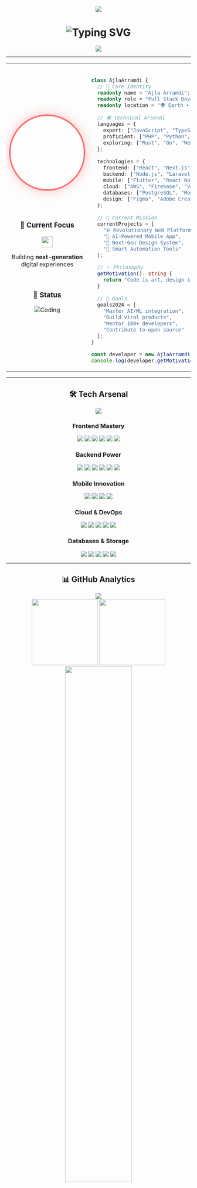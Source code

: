<div align="center">

<!-- ANIMATED HEADER -->
<img src="https://capsule-render.vercel.app/api?type=waving&color=0:FF6B6B,50:4ECDC4,100:45B7D1&height=250&section=header&text=AJLA%20ARRAMDI&fontSize=50&fontColor=fff&animation=fadeIn&fontAlignY=40&desc=✨%20Digital%20Craftsman%20%26%20Code%20Artist%20✨&descAlignY=65&descSize=18"/>

<!-- TYPING ANIMATION -->
<h1>
<img src="https://readme-typing-svg.herokuapp.com?font=JetBrains+Mono&weight=600&size=28&duration=3000&pause=1000&color=FF6B6B&center=true&vCenter=true&multiline=true&width=800&height=120&lines=🚀+Full+Stack+Developer;📱+Mobile+App+Creator;🎨+UI%2FUX+Designer;💡+Problem+Solver;🌟+Innovation+Enthusiast" alt="Typing SVG" />
</h1>

<!-- ANIMATED DIVIDER -->
<img src="https://user-images.githubusercontent.com/73097560/115834477-dbab4500-a447-11eb-908a-139a6edaec5c.gif">

</div>

---

<!-- HERO SECTION -->
<table>
<tr>
<td width="35%" align="center">

<img src="https://github.com/ajla-arramdi.png" width="200" style="border-radius: 50%; border: 4px solid #FF6B6B; box-shadow: 0 0 30px rgba(255, 107, 107, 0.4);"/>

<br><br>

### 🎯 **Current Focus**
<img src="https://media.giphy.com/media/WUlplcMpOCEmTGBtBW/giphy.gif" width="30">

Building **next-generation** digital experiences

<br>

### 🌟 **Status**
![Coding](https://img.shields.io/badge/Status-Coding%20Magic-FF6B6B?style=for-the-badge&logo=visual-studio-code&logoColor=white)

</td>
<td width="65%">

<br>

```typescript
class AjlaArramdi {
  // 💫 Core Identity
  readonly name = "Ajla Arramdi";
  readonly role = "Full Stack Developer & Digital Architect";
  readonly location = "🌍 Earth • 🚀 Digital Realm";
  
  // 🛠 Technical Arsenal
  languages = {
    expert: ["JavaScript", "TypeScript", "Dart"],
    proficient: ["PHP", "Python", "Java", "Swift"],
    exploring: ["Rust", "Go", "WebAssembly"]
  };
  
  technologies = {
    frontend: ["React", "Next.js", "Vue", "Flutter", "Svelte"],
    backend: ["Node.js", "Laravel", "NestJS", "Django"],
    mobile: ["Flutter", "React Native", "Swift UI"],
    cloud: ["AWS", "Firebase", "Vercel", "Cloudflare"],
    databases: ["PostgreSQL", "MongoDB", "Redis", "Supabase"],
    design: ["Figma", "Adobe Creative Suite", "Framer"]
  };
  
  // 🎯 Current Mission
  currentProjects = [
    "🌐 Revolutionary Web Platform",
    "📱 AI-Powered Mobile App", 
    "🎨 Next-Gen Design System",
    "🤖 Smart Automation Tools"
  ];
  
  // ✨ Philosophy
  getMotivation(): string {
    return "Code is art, design is poetry, innovation is magic ✨";
  }
  
  // 🚀 Goals
  goals2024 = [
    "Master AI/ML integration",
    "Build viral products", 
    "Mentor 100+ developers",
    "Contribute to open source"
  ];
}

const developer = new AjlaArramdi();
console.log(developer.getMotivation());
```

</td>
</tr>
</table>

---

<!-- TECH STACK SHOWCASE -->
<div align="center">

## 🛠 **Tech Arsenal**

<img src="https://user-images.githubusercontent.com/73097560/115834477-dbab4500-a447-11eb-908a-139a6edaec5c.gif">

### **Frontend Mastery**
<p>
<img src="https://img.shields.io/badge/React-20232A?style=for-the-badge&logo=react&logoColor=61DAFB&labelColor=20232A" />
<img src="https://img.shields.io/badge/Next.js-000000?style=for-the-badge&logo=next.js&logoColor=white&labelColor=000000" />
<img src="https://img.shields.io/badge/Vue.js-35495E?style=for-the-badge&logo=vue.js&logoColor=4FC08D&labelColor=35495E" />
<img src="https://img.shields.io/badge/TypeScript-007ACC?style=for-the-badge&logo=typescript&logoColor=white&labelColor=007ACC" />
<img src="https://img.shields.io/badge/Tailwind_CSS-38B2AC?style=for-the-badge&logo=tailwind-css&logoColor=white&labelColor=38B2AC" />
<img src="https://img.shields.io/badge/Svelte-4A4A55?style=for-the-badge&logo=svelte&logoColor=FF3E00&labelColor=4A4A55" />
</p>

### **Backend Power**  
<p>
<img src="https://img.shields.io/badge/Node.js-43853D?style=for-the-badge&logo=node.js&logoColor=white&labelColor=43853D" />
<img src="https://img.shields.io/badge/Express.js-404D59?style=for-the-badge&logo=express&logoColor=white&labelColor=404D59" />
<img src="https://img.shields.io/badge/NestJS-E0234E?style=for-the-badge&logo=nestjs&logoColor=white&labelColor=E0234E" />
<img src="https://img.shields.io/badge/Laravel-FF2D20?style=for-the-badge&logo=laravel&logoColor=white&labelColor=FF2D20" />
<img src="https://img.shields.io/badge/Python-14354C?style=for-the-badge&logo=python&logoColor=white&labelColor=14354C" />
<img src="https://img.shields.io/badge/Django-092E20?style=for-the-badge&logo=django&logoColor=white&labelColor=092E20" />
</p>

### **Mobile Innovation**
<p>
<img src="https://img.shields.io/badge/Flutter-02569B?style=for-the-badge&logo=flutter&logoColor=white&labelColor=02569B" />
<img src="https://img.shields.io/badge/React_Native-20232A?style=for-the-badge&logo=react&logoColor=61DAFB&labelColor=20232A" />
<img src="https://img.shields.io/badge/Dart-0175C2?style=for-the-badge&logo=dart&logoColor=white&labelColor=0175C2" />
<img src="https://img.shields.io/badge/Swift-FA7343?style=for-the-badge&logo=swift&logoColor=white&labelColor=FA7343" />
</p>

### **Cloud & DevOps**
<p>
<img src="https://img.shields.io/badge/Amazon_AWS-232F3E?style=for-the-badge&logo=amazon-aws&logoColor=white&labelColor=232F3E" />
<img src="https://img.shields.io/badge/Firebase-039BE5?style=for-the-badge&logo=Firebase&logoColor=white&labelColor=039BE5" />
<img src="https://img.shields.io/badge/Docker-2496ED?style=for-the-badge&logo=docker&logoColor=white&labelColor=2496ED" />
<img src="https://img.shields.io/badge/Vercel-000000?style=for-the-badge&logo=vercel&logoColor=white&labelColor=000000" />
<img src="https://img.shields.io/badge/GitHub_Actions-2088FF?style=for-the-badge&logo=github-actions&logoColor=white&labelColor=2088FF" />
</p>

### **Databases & Storage**
<p>
<img src="https://img.shields.io/badge/PostgreSQL-316192?style=for-the-badge&logo=postgresql&logoColor=white&labelColor=316192" />
<img src="https://img.shields.io/badge/MongoDB-4EA94B?style=for-the-badge&logo=mongodb&logoColor=white&labelColor=4EA94B" />
<img src="https://img.shields.io/badge/MySQL-00000F?style=for-the-badge&logo=mysql&logoColor=white&labelColor=00000F" />
<img src="https://img.shields.io/badge/Redis-DC382D?style=for-the-badge&logo=redis&logoColor=white&labelColor=DC382D" />
<img src="https://img.shields.io/badge/Supabase-181818?style=for-the-badge&logo=supabase&logoColor=white&labelColor=181818" />
</p>

</div>

---

<!-- GITHUB STATS -->
<div align="center">

## 📊 **GitHub Analytics**

<img src="https://user-images.githubusercontent.com/73097560/115834477-dbab4500-a447-11eb-908a-139a6edaec5c.gif">

<br>

<img height="180em" src="https://github-readme-stats.vercel.app/api?username=ajla-arramdi&show_icons=true&theme=radical&hide_border=true&count_private=true&include_all_commits=true&bg_color=0D1117&title_color=FF6B6B&icon_color=4ECDC4&text_color=c9d1d9&border_radius=10"/>
<img height="180em" src="https://github-readme-streak-stats.herokuapp.com?user=ajla-arramdi&theme=radical&hide_border=true&background=0D1117&stroke=FF6B6B&ring=4ECDC4&fire=45B7D1&currStreakNum=c9d1d9&sideNums=c9d1d9&currStreakLabel=FF6B6B&sideLabels=c9d1d9&dates=c9d1d9&border_radius=10"/>

<br>

<img width="60%" src="https://github-readme-stats.vercel.app/api/top-langs/?username=ajla-arramdi&layout=compact&theme=radical&hide_border=true&bg_color=0D1117&title_color=FF6B6B&text_color=c9d1d9&border_radius=10&langs_count=10"/>

<br><br>

<!-- CONTRIBUTION GRAPH -->
<img src="https://github-readme-activity-graph.vercel.app/graph?username=ajla-arramdi&custom_title=💫%20Contribution%20Journey&bg_color=0D1117&color=FF6B6B&line=4ECDC4&point=45B7D1&area=true&hide_border=true&area_color=4ECDC420&border_radius=10" width="100%"/>

</div>

---

<!-- ACHIEVEMENTS -->
<div align="center">

## 🏆 **Achievements & Recognition**

<img src="https://user-images.githubusercontent.com/73097560/115834477-dbab4500-a447-11eb-908a-139a6edaec5c.gif">

<br>

<img src="https://github-profile-trophy.vercel.app/?username=ajla-arramdi&theme=radical&no-frame=true&column=7&margin-w=5&margin-h=5&no-bg=false&border_radius=10"/>

<br>

<!-- CUSTOM ACHIEVEMENTS -->
<table>
<tr>
<td align="center">
<img src="https://img.shields.io/badge/Years%20Coding-5+-FF6B6B?style=for-the-badge&logo=github&logoColor=white&labelColor=FF6B6B"/>
<br><sub>**Experience**</sub>
</td>
<td align="center">
<img src="https://img.shields.io/badge/Projects-50+-4ECDC4?style=for-the-badge&logo=rocket&logoColor=white&labelColor=4ECDC4"/>
<br><sub>**Completed**</sub>
</td>
<td align="center">
<img src="https://img.shields.io/badge/Coffee%20Cups-∞-45B7D1?style=for-the-badge&logo=coffee&logoColor=white&labelColor=45B7D1"/>
<br><sub>**Consumed**</sub>
</td>
<td align="center">
<img src="https://img.shields.io/badge/Lines%20of%20Code-100K+-FF6B6B?style=for-the-badge&logo=code&logoColor=white&labelColor=FF6B6B"/>
<br><sub>**Written**</sub>
</td>
</tr>
</table>

</div>

---

<!-- FEATURED PROJECTS -->
<div align="center">

## 🚀 **Featured Projects**

<img src="https://user-images.githubusercontent.com/73097560/115834477-dbab4500-a447-11eb-908a-139a6edaec5c.gif">

</div>

<table>
<tr>
<td width="50%" align="center">

### 🌟 **Revolutionary Web Platform**
[![Project Card](https://github-readme-stats.vercel.app/api/pin/?username=ajla-arramdi&repo=awesome-project&theme=radical&hide_border=true&bg_color=0D1117&title_color=FF6B6B&text_color=c9d1d9&icon_color=4ECDC4&border_radius=10)](https://github.com/ajla-arramdi/awesome-project)

**🛠 Tech Stack**  
React • Next.js • TypeScript • PostgreSQL

**✨ Features**  
• Real-time collaboration  
• AI-powered insights  
• Progressive Web App  
• Advanced analytics

**🔗 Links**  
[![Live Demo](https://img.shields.io/badge/Live%20Demo-FF6B6B?style=for-the-badge&logo=vercel&logoColor=white)](https://demo.example.com)
[![Source Code](https://img.shields.io/badge/Source%20Code-4ECDC4?style=for-the-badge&logo=github&logoColor=white)](https://github.com/ajla-arramdi/awesome-project)

</td>
<td width="50%" align="center">

### 🚀 **AI-Powered Mobile App**
[![Project Card](https://github-readme-stats.vercel.app/api/pin/?username=ajla-arramdi&repo=cool-app&theme=radical&hide_border=true&bg_color=0D1117&title_color=FF6B6B&text_color=c9d1d9&icon_color=4ECDC4&border_radius=10)](https://github.com/ajla-arramdi/cool-app)

**🛠 Tech Stack**  
Flutter • Firebase • TensorFlow • Python

**✨ Features**  
• Cross-platform compatibility  
• Machine learning integration  
• Offline-first architecture  
• Beautiful animations

**🔗 Links**  
[![App Store](https://img.shields.io/badge/App%20Store-45B7D1?style=for-the-badge&logo=app-store&logoColor=white)](https://apps.apple.com)
[![Play Store](https://img.shields.io/badge/Play%20Store-FF6B6B?style=for-the-badge&logo=google-play&logoColor=white)](https://play.google.com)

</td>
</tr>
</table>

<div align="center">

### 🎯 **More Amazing Projects**

| Project | Description | Tech Stack | Status |
|---------|-------------|------------|--------|
| 🌐 **E-Commerce Platform** | Modern online shopping experience | React, Node.js, Stripe | 🚀 **Live** |
| 📱 **Fitness Tracker** | Health & wellness mobile app | Flutter, Firebase, ML Kit | 🔄 **In Progress** |
| 🎨 **Design System** | Comprehensive UI component library | Storybook, Tailwind, Figma | ✅ **Complete** |
| 🤖 **ChatBot Platform** | Intelligent conversation interface | Vue.js, Python, OpenAI | 🔄 **In Progress** |

</div>

---

<!-- SKILLS BREAKDOWN -->
<div align="center">

## 💡 **Skills & Expertise**

<img src="https://user-images.githubusercontent.com/73097560/115834477-dbab4500-a447-11eb-908a-139a6edaec5c.gif">

<br>

<table>
<tr>
<td align="center" width="25%">
<img src="https://media.giphy.com/media/SWoSkN6DxTszqIKEqv/giphy.gif" width="50"/>
<br><strong>Frontend</strong>
<br>⭐⭐⭐⭐⭐ 95%
</td>
<td align="center" width="25%">
<img src="https://media.giphy.com/media/kdFc8fubgS31b8DsVu/giphy.gif" width="50"/>
<br><strong>Backend</strong>
<br>⭐⭐⭐⭐⭐ 90%
</td>
<td align="center" width="25%">
<img src="https://media.giphy.com/media/VTtANKl0beDFQRLDTh/giphy.gif" width="50"/>
<br><strong>Mobile</strong>
<br>⭐⭐⭐⭐⭐ 85%
</td>
<td align="center" width="25%">
<img src="https://media.giphy.com/media/9TFBxN300KpCLkNKps/giphy.gif" width="50"/>
<br><strong>Design</strong>
<br>⭐⭐⭐⭐⚬ 80%
</td>
</tr>
</table>

<br>

### 📈 **Coding Activity**
<img src="https://wakatime.com/share/@ajla_arramdi/e8c7f9c4-8c8f-4f91-9f2c-8c8f4f91f2c8.svg" width="600"/>

</div>

---

<!-- CONNECT SECTION -->
<div align="center">

## 🌐 **Let's Connect & Collaborate**

<img src="https://user-images.githubusercontent.com/73097560/115834477-dbab4500-a447-11eb-908a-139a6edaec5c.gif">

<br>

<table>
<tr>
<td align="center">
<a href="https://www.linkedin.com/in/ajla-arramdi">
<img src="https://img.shields.io/badge/LinkedIn-0A66C2?style=for-the-badge&logo=linkedin&logoColor=white&labelColor=0A66C2"/>
</a>
</td>
<td align="center">
<a href="https://twitter.com/ajla_arramdi">
<img src="https://img.shields.io/badge/Twitter-1DA1F2?style=for-the-badge&logo=twitter&logoColor=white&labelColor=1DA1F2"/>
</a>
</td>
<td align="center">
<a href="https://instagram.com/ajla_arramdi">
<img src="https://img.shields.io/badge/Instagram-E4405F?style=for-the-badge&logo=instagram&logoColor=white&labelColor=E4405F"/>
</a>
</td>
<td align="center">
<a href="https://medium.com/@ajla-arramdi">
<img src="https://img.shields.io/badge/Medium-12100E?style=for-the-badge&logo=medium&logoColor=white&labelColor=12100E"/>
</a>
</td>
</tr>
<tr>
<td align="center">
<a href="mailto:ajla.arramdi@example.com">
<img src="https://img.shields.io/badge/Email-EA4335?style=for-the-badge&logo=gmail&logoColor=white&labelColor=EA4335"/>
</a>
</td>
<td align="center">
<a href="https://ajla-portfolio.dev">
<img src="https://img.shields.io/badge/Portfolio-FF5722?style=for-the-badge&logo=firefox&logoColor=white&labelColor=FF5722"/>
</a>
</td>
<td align="center">
<a href="https://discord.com/users/ajla">
<img src="https://img.shields.io/badge/Discord-5865F2?style=for-the-badge&logo=discord&logoColor=white&labelColor=5865F2"/>
</a>
</td>
<td align="center">
<a href="https://t.me/ajla_arramdi">
<img src="https://img.shields.io/badge/Telegram-2CA5E0?style=for-the-badge&logo=telegram&logoColor=white&labelColor=2CA5E0"/>
</a>
</td>
</tr>
</table>

<br>

### 📧 **Get In Touch**
**Email:** ajla.arramdi@example.com  
**Location:** 🌍 Digital Universe (Available Worldwide)  
**Timezone:** 🕐 UTC+7 (Indonesia)

<br>

<!-- AVAILABILITY STATUS -->
<img src="https://img.shields.io/badge/🚀%20Status-Available%20for%20New%20Projects-4ECDC4?style=for-the-badge&logo=rocket&logoColor=white&labelColor=4ECDC4"/>
<img src="https://img.shields.io/badge/💼%20Open%20for-Freelance%20&%20Full%20Time-FF6B6B?style=for-the-badge&logo=briefcase&logoColor=white&labelColor=FF6B6B"/>

</div>

---

<!-- INSPIRATION SECTION -->
<div align="center">

## 💭 **Daily Inspiration**

<img src="https://user-images.githubusercontent.com/73097560/115834477-dbab4500-a447-11eb-908a-139a6edaec5c.gif">

<br>

<img src="https://quotes-github-readme.vercel.app/api?type=horizontal&theme=radical&border=true&quote=The%20best%20way%20to%20predict%20the%20future%20is%20to%20create%20it&author=Peter%20Drucker"/>

<br>

### 🎵 **Currently Coding To**
<img src="https://spotify-recently-played-readme.vercel.app/api?user=ajla_arramdi&count=1&unique=true&width=400&border_radius=10" alt="Spotify Now Playing"/>

<br>

**🎧 My Coding Playlist:** *Lo-fi Hip Hop • Synthwave • Electronic Beats • Ambient*

</div>

---

<!-- SNAKE ANIMATION -->
<div align="center">

## 🐍 **Contribution Snake**

<picture>
  <source media="(prefers-color-scheme: dark)" srcset="https://raw.githubusercontent.com/platane/snk/output/github-contribution-grid-snake-dark.svg">
  <source media="(prefers-color-scheme: light)" srcset="https://raw.githubusercontent.com/platane/snk/output/github-contribution-grid-snake.svg">
  <img alt="github contribution grid snake animation" src="https://raw.githubusercontent.com/platane/snk/output/github-contribution-grid-snake.svg">
</picture>

</div>

---

<!-- FOOTER -->
<div align="center">

<img src="https://capsule-render.vercel.app/api?type=waving&color=0:FF6B6B,50:4ECDC4,100:45B7D1&height=150&section=footer&animation=fadeIn"/>

<br>

<!-- VIEW COUNTER -->
<img src="https://komarev.com/ghpvc/?username=ajla-arramdi&color=FF6B6B&style=for-the-badge&label=Profile+Views"/>

<br><br>

### 💫 *"Code is art, design is poetry, innovation is magic"*

<br>

<img src="https://media.giphy.com/media/LnQjpWaON8nhr21vNW/giphy.gif" width="50">

<br>

**✨ Crafted with passion, creativity, and endless cups of coffee by Ajla Arramdi ✨**

---

<sub>🌟 **Thanks for stopping by!** • **Star this profile if you like it** • **Let's build something amazing together** 🌟</sub>

</div>
